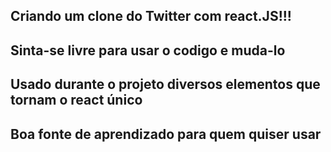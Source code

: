 ## Criando um clone do Twitter com react.JS!!!

## Sinta-se livre para usar o codigo e muda-lo
## Usado durante o projeto diversos elementos que tornam o react único 
## Boa fonte de aprendizado para quem quiser usar
